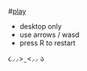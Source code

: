 #[play](https://vanilla-js-snake.netlify.app/)

- desktop only
- use arrows / wasd
- press R to restart

૮⸝⸝> ̫ <⸝⸝ ა
